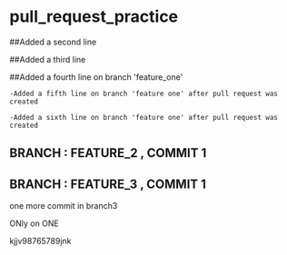 # pull_request_practice

##Added a second line

##Added a third line

##Added a fourth line on branch 'feature_one'

    -Added a fifth line on branch 'feature one' after pull request was created

    -Added a sixth line on branch 'feature one' after pull request was created

## BRANCH : FEATURE_2 , COMMIT 1  

## BRANCH : FEATURE_3 , COMMIT 1


one more commit in branch3


ONly on ONE 

 
kjjv98765789jnk
